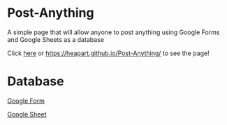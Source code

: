 # Post-Anything
A simple page that will allow anyone to post anything using Google Forms and Google Sheets as a database

Click [here](https://heapart.github.io/Post-Anything/) or https://heapart.github.io/Post-Anything/ to see the page!

# Database

[Google Form](https://docs.google.com/forms/d/e/1FAIpQLSdYNaASEv1UPuzW6R4fEBMnNwxnm2Fq430ZXqFEaBkcjXoeAA/viewform?usp=sharing)

[Google Sheet](https://docs.google.com/spreadsheets/d/10c2MLqTOzV1GJCtUzmnNLt-08X60aBlZ_MDxqLkcIt4/edit?usp=sharing)
